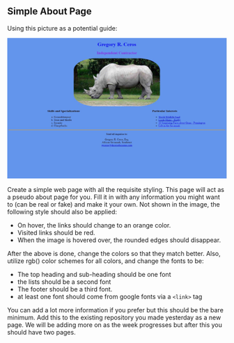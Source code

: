 ## Simple About Page

Using this picture as a potential guide: 

![about.jpg](./about.jpg)

Create a simple web page with all the requisite styling. This page will act as a pseudo about page for you. Fill it in with any information you might want to (can be real or fake) and make it your own. Not shown in the image, the following style should also be applied:
* On hover, the links should change to an orange color.
* Visited links should be red.
* When the image is hovered over, the rounded edges should disappear.

After the above is done, change the colors so that they match better. Also, utilize rgb() color schemes for all colors, and change the fonts to be:
* The top heading and sub-heading should be one font
* the lists should be a second font
* The footer should be a third font.
* at least one font should come from google fonts via a `<link>` tag

You can add a lot more information if you prefer but this should be the bare minimum. Add this to the existing repository you made yesterday as a new page. We will be adding more on as the week progresses but after this you should have two pages.